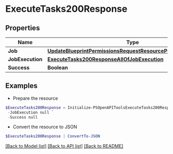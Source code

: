 # ExecuteTasks200Response
## Properties

Name | Type | Description | Notes
------------ | ------------- | ------------- | -------------
**Job** | [**UpdateBlueprintPermissionsRequestResourcePermissionSitesInner**](UpdateBlueprintPermissionsRequestResourcePermissionSitesInner.md) |  | [optional] 
**JobExecution** | [**ExecuteTasks200ResponseAllOfJobExecution**](ExecuteTasks200ResponseAllOfJobExecution.md) |  | [optional] 
**Success** | **Boolean** |  | [optional] 

## Examples

- Prepare the resource
```powershell
$ExecuteTasks200Response = Initialize-PSOpenAPIToolsExecuteTasks200Response  -Job null `
 -JobExecution null `
 -Success null
```

- Convert the resource to JSON
```powershell
$ExecuteTasks200Response | ConvertTo-JSON
```

[[Back to Model list]](../README.md#documentation-for-models) [[Back to API list]](../README.md#documentation-for-api-endpoints) [[Back to README]](../README.md)

